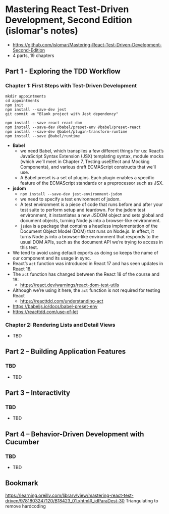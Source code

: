 # Mastering React Test-Driven Development, Second Edition (islomar's notes)
- https://github.com/islomar/Mastering-React-Test-Driven-Development-Second-Edition
- 4 parts, 19 chapters

## Part 1 - Exploring the TDD Workflow
### Chapter 1: First Steps with Test-Driven Development
```
mkdir appointments
cd appointments
npm init
npm install --save-dev jest
git commit -m "Blank project with Jest dependency"

npm install --save react react-dom
npm install --save-dev @babel/preset-env @babel/preset-react
npm install --save-dev @babel/plugin-transform-runtime
npm install --save @babel/runtime
```
- **Babel**
  - we need Babel, which transpiles a few different things for us: React’s JavaScript Syntax Extension (JSX) templating syntax, module mocks (which we’ll meet in Chapter 7, Testing useEffect and Mocking Components), and various draft ECMAScript constructs that we’ll use.
  - A Babel preset is a set of plugins. Each plugin enables a specific feature of the ECMAScript standards or a preprocessor such as JSX.
- **jsdom**
  - `npm install --save-dev jest-environment-jsdom`
  - we need to specify a test environment of jsdom.
  - A test environment is a piece of code that runs before and after your test suite to perform setup and teardown. For the jsdom test environment, it instantiates a new JSDOM object and sets global and document objects, turning Node.js into a browser-like environment.
  - `jsdom` is a package that contains a headless implementation of the Document Object Model (DOM) that runs on Node.js. In effect, it turns Node.js into a browser-like environment that responds to the usual DOM APIs, such as the document API we’re trying to access in this test.
- We tend to avoid using default exports as doing so keeps the name of our component and its usage in sync.
- React’s `act` function was introduced in React 17 and has seen updates in React 18.
- The `act` function has changed between the React 18 of the course and 19:
  - https://react.dev/warnings/react-dom-test-utils
- Although we’re using it here, the `act` function is not required for testing React
  - https://reacttdd.com/understanding-act
- https://babeljs.io/docs/babel-preset-env
- https://reacttdd.com/use-of-let

### Chapter 2: Rendering Lists and Detail Views
- TBD

## Part 2 – Building Application Features
### TBD
- TBD

## Part 3 – Interactivity
### TBD
- TBD

## Part 4 – Behavior-Driven Development with Cucumber
### TBD
- TBD

## Bookmark
https://learning.oreilly.com/library/view/mastering-react-test-driven/9781803247120/B18423_01.xhtml#_idParaDest-30
Triangulating to remove hardcoding
